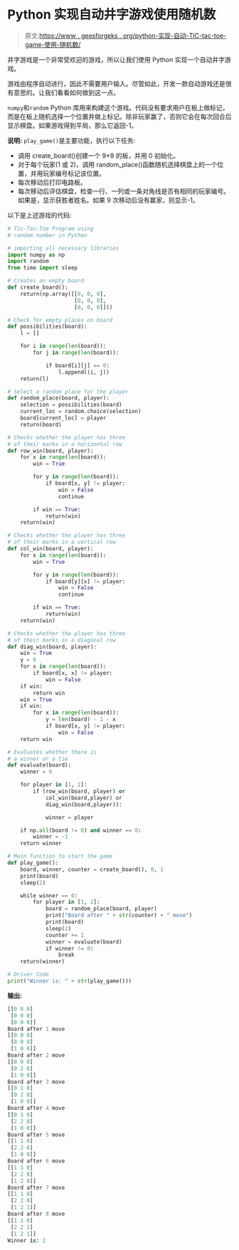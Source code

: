 # Python 实现自动井字游戏使用随机数

> 原文:[https://www . geesforgeks . org/python-实现-自动-TIC-tac-toe-game-使用-随机数/](https://www.geeksforgeeks.org/python-implementation-automatic-tic-tac-toe-game-using-random-number/)

井字游戏是一个非常受欢迎的游戏，所以让我们使用 Python 实现一个自动井字游戏。

游戏由程序自动进行，因此不需要用户输入。尽管如此，开发一款自动游戏还是很有意思的。让我们看看如何做到这一点。

`numpy`和`random` Python 库用来构建这个游戏。代码没有要求用户在板上做标记，而是在板上随机选择一个位置并做上标记。除非玩家赢了，否则它会在每次回合后显示棋盘。如果游戏得到平局，那么它返回-1。

**说明:**
`play_game()`是主要功能，执行以下任务:

*   调用 create_board()创建一个 9×9 的板，并用 0 初始化。
*   对于每个玩家(1 或 2)，调用 random_place()函数随机选择棋盘上的一个位置，并用玩家编号标记该位置。
*   每次移动后打印电路板。
*   每次移动后评估棋盘，检查一行、一列或一条对角线是否有相同的玩家编号。如果是，显示获胜者姓名。如果 9 次移动后没有赢家，则显示-1。

以下是上述游戏的代码:

```py
# Tic-Tac-Toe Program using
# random number in Python

# importing all necessary libraries
import numpy as np
import random
from time import sleep

# Creates an empty board
def create_board():
    return(np.array([[0, 0, 0],
                     [0, 0, 0],
                     [0, 0, 0]]))

# Check for empty places on board
def possibilities(board):
    l = []

    for i in range(len(board)):
        for j in range(len(board)):

            if board[i][j] == 0:
                l.append((i, j))
    return(l)

# Select a random place for the player
def random_place(board, player):
    selection = possibilities(board)
    current_loc = random.choice(selection)
    board[current_loc] = player
    return(board)

# Checks whether the player has three 
# of their marks in a horizontal row
def row_win(board, player):
    for x in range(len(board)):
        win = True

        for y in range(len(board)):
            if board[x, y] != player:
                win = False
                continue

        if win == True:
            return(win)
    return(win)

# Checks whether the player has three
# of their marks in a vertical row
def col_win(board, player):
    for x in range(len(board)):
        win = True

        for y in range(len(board)):
            if board[y][x] != player:
                win = False
                continue

        if win == True:
            return(win)
    return(win)

# Checks whether the player has three
# of their marks in a diagonal row
def diag_win(board, player):
    win = True
    y = 0
    for x in range(len(board)):
        if board[x, x] != player:
            win = False
    if win:
        return win
    win = True
    if win:
        for x in range(len(board)):
            y = len(board) - 1 - x
            if board[x, y] != player:
                win = False
    return win

# Evaluates whether there is
# a winner or a tie 
def evaluate(board):
    winner = 0

    for player in [1, 2]:
        if (row_win(board, player) or
            col_win(board,player) or 
            diag_win(board,player)):

            winner = player

    if np.all(board != 0) and winner == 0:
        winner = -1
    return winner

# Main function to start the game
def play_game():
    board, winner, counter = create_board(), 0, 1
    print(board)
    sleep(2)

    while winner == 0:
        for player in [1, 2]:
            board = random_place(board, player)
            print("Board after " + str(counter) + " move")
            print(board)
            sleep(2)
            counter += 1
            winner = evaluate(board)
            if winner != 0:
                break
    return(winner)

# Driver Code
print("Winner is: " + str(play_game()))
```

**输出:**

```py
[[0 0 0]
 [0 0 0]
 [0 0 0]]
Board after 1 move
[[0 0 0]
 [0 0 0]
 [1 0 0]]
Board after 2 move
[[0 0 0]
 [0 2 0]
 [1 0 0]]
Board after 3 move
[[0 1 0]
 [0 2 0]
 [1 0 0]]
Board after 4 move
[[0 1 0]
 [2 2 0]
 [1 0 0]]
Board after 5 move
[[1 1 0]
 [2 2 0]
 [1 0 0]]
Board after 6 move
[[1 1 0]
 [2 2 0]
 [1 2 0]]
Board after 7 move
[[1 1 0]
 [2 2 0]
 [1 2 1]]
Board after 8 move
[[1 1 0]
 [2 2 2]
 [1 2 1]]
Winner is: 2
```